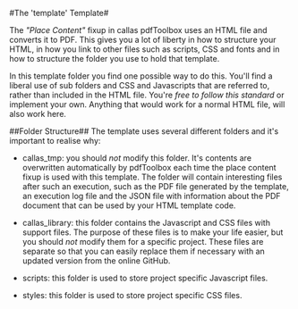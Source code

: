 #The 'template' Template#

The *"Place Content"* fixup in callas pdfToolbox uses an HTML file and converts it to PDF. This gives you a lot of liberty in how to structure your HTML, in how you link to other files such as scripts, CSS and fonts and in how to structure the folder you use to hold that template.

In this template folder you find one possible way to do this. You'll find a liberal use of sub folders and CSS and Javascripts that are referred to, rather than included in the HTML file. You're *free to follow this standard* or implement your own. Anything that would work for a normal HTML file, will also work here.

##Folder Structure##
The template uses several different folders and it's important to realise why:

- callas_tmp: you should *not* modify this folder. It's contents are overwritten automatically by pdfToolbox each time the place content fixup is used with this template. The folder will contain interesting files after such an execution, such as the PDF file generated by the template, an execution log file and the JSON file with information about the PDF document that can be used by your HTML template code.

- callas_library: this folder contains the Javascript and CSS files with support files. The purpose of these files is to make your life easier, but you should _not_ modify them for a specific project. These files are separate so that you can easily replace them if necessary with an updated version from the online GitHub.

- scripts: this folder is used to store project specific Javascript files.

- styles: this folder is used to store project specific CSS files.

